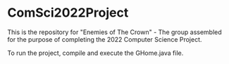 # ComSci2022Project
This is the repository for "Enemies of The Crown" - The group assembled for the purpose of completing the 2022 Computer Science Project.

To run the project, compile and execute the GHome.java file.
